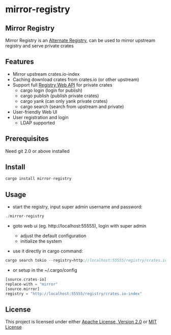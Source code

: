 # mirror-registry

## Mirror Registry
Mirror Registry is an [Alternate Registry](https://doc.rust-lang.org/cargo/reference/registries.html), can be used
to mirror upstream registry and serve private crates
## Features
- Mirror upstream crates.io-index
- Caching download crates from crates.io (or other upstream)
- Support full [Registry Web API](https://doc.rust-lang.org/cargo/reference/registries.html#web-api) for private crates
    * cargo login   (login for publish)
    * cargo publish (publish private crates)
    * cargo yank    (can only yank private crates)
    * cargo search  (search from upstream and private)
- User-friendly Web UI
- User registration and login
    * LDAP supported

## Prerequisites
Need git 2.0 or above installed

## Install
```rust
cargo install mirror-registry
```

## Usage
- start the registry, input super admin username and password:
```rust
./mirror-registry
```
- goto web ui (eg. http://localhost:55555), login with super admin
    * adjust the default configuration
    * initialize the system

- use it directly in cargo command:
```rust
cargo search tokio --registry=http://localhost:55555/registry/crates.io-index
```
- or setup in the ~/.cargo/config
```rust
[source.crates-io]
replace-with = "mirror"
[source.mirror]
registry = "http://localhost:55555/registry/crates.io-index"
```

## License
This project is licensed under either
[Apache License, Version 2.0](http://www.apache.org/licenses/LICENSE-2.0)
or [MIT License](http://opensource.org/licenses/MIT)
